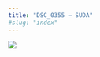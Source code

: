 ```yaml
---
title: "DSC_0355 – SUDA"
#slug: "index"
---
```


[![](/wp-content/2015/05/DSC_0355-300x201.jpg)](/wp-content/2015/05/DSC_0355.jpg)